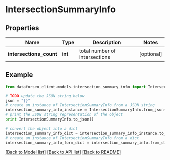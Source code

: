 # IntersectionSummaryInfo


## Properties

Name | Type | Description | Notes
------------ | ------------- | ------------- | -------------
**intersections_count** | **int** | total number of intersections | [optional] 

## Example

```python
from dataforseo_client.models.intersection_summary_info import IntersectionSummaryInfo

# TODO update the JSON string below
json = "{}"
# create an instance of IntersectionSummaryInfo from a JSON string
intersection_summary_info_instance = IntersectionSummaryInfo.from_json(json)
# print the JSON string representation of the object
print IntersectionSummaryInfo.to_json()

# convert the object into a dict
intersection_summary_info_dict = intersection_summary_info_instance.to_dict()
# create an instance of IntersectionSummaryInfo from a dict
intersection_summary_info_form_dict = intersection_summary_info.from_dict(intersection_summary_info_dict)
```
[[Back to Model list]](../README.md#documentation-for-models) [[Back to API list]](../README.md#documentation-for-api-endpoints) [[Back to README]](../README.md)


